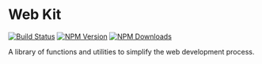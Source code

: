 # Web Kit

[![Build Status](https://github.com/weebuinc/web-kit/actions/workflows/node.js.yml/badge.svg)](https://github.com/weebuinc/web-kit/actions?query=workflow%3Aci)
[![NPM Version](http://img.shields.io/npm/v/@weebuinc/web-kit.svg?style=flat)](https://www.npmjs.org/package/@weebuinc/web-kit)
[![NPM Downloads](https://img.shields.io/npm/dm/@weebuinc/web-kit.svg?style=flat)](https://npmcharts.com/compare/@weebuinc/web-kit?minimal=true)

A library of functions and utilities to simplify the web development process.<br/>
